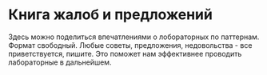 # Книга жалоб и предложений

Здесь можно поделиться впечатлениями о лобораторных по паттернам. Формат свободный. Любые советы, предложения, недовольства - все приветствуется, пишите. Это поможет нам эффективнее проводить лабораторные в дальнейшем.
